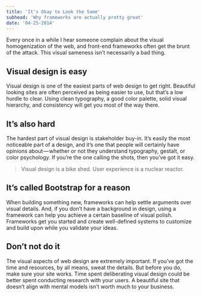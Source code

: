 ```yaml
---
title: 'It’s Okay to Look the Same'
subhead: 'Why frameworks are actually pretty great'
date: '04-25-2014'
---
```


Every once in a while I hear someone complain about the visual homogenization of the web, and front-end frameworks often get the brunt of the attack. This visual sameness isn’t necessarily a bad thing.

## Visual design is easy
Visual design is one of the easiest parts of web design to get right. Beautiful looking sites are often perceived as being easier to use, but that’s a low hurdle to clear. Using clean typography, a good color palette, solid visual hierarchy, and consistency will get you most of the way there.

## It’s also hard
The hardest part of visual design is stakeholder buy-in. It’s easily the most noticeable part of a design, and it’s one that people will certainly have opinions about — whether or not they understand typography, gestalt, or color psychology. If you’re the one calling the shots, then you’ve got it easy.

> Visual design is a bike shed. User experience is a nuclear reactor.

## It’s called Bootstrap for a reason
When building something new, frameworks can help settle arguments over visual details. And, if you don’t have a background in design, using a framework can help you achieve a certain baseline of visual polish. Frameworks get you started and create well-defined systems to customize and build upon while you validate your ideas.

## Don’t not do it
The visual aspects of web design are extremely important. If you’ve got the time and resources, by all means, sweat the details. But before you do, make sure your site works. Time spent deliberating visual design could be better spent conducting research with your users. A beautiful site that doesn’t align with mental models isn’t worth much to your business.

